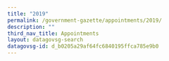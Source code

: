 ```yaml
---
title: "2019"
permalink: /government-gazette/appointments/2019/
description: ""
third_nav_title: Appointments
layout: datagovsg-search
datagovsg-id: d_b0205a29af64fc6840195ffca785e9b0
---
```

